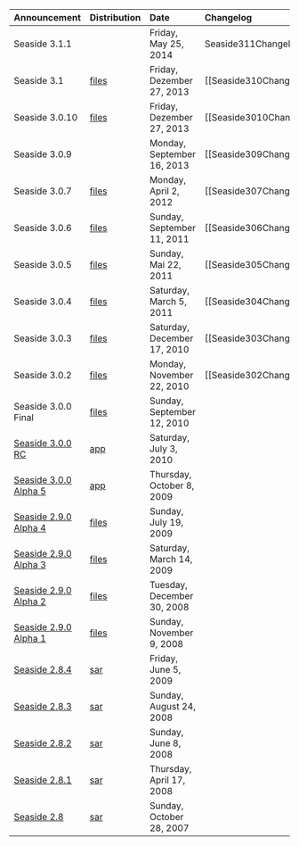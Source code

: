 | **Announcement** | **Distribution** | **Date** | **Changelog** |
|:-----------------|:-----------------|:---------|:--------------|
| Seaside 3.1.1 |  | Friday, May 25, 2014 | Seaside311Changelog |
| Seaside 3.1 | [files](http://www.seaside.st/distributions/Seaside-3.1-OneClick.zip) | Friday, Dezember 27, 2013 | [[Seaside310Changelog]] |
| Seaside 3.0.10 | [files](http://www.seaside.st/distributions/Seaside-3.0.10-OneClick.zip) | Friday, Dezember 27, 2013 | [[Seaside3010Changelog]] |
| Seaside 3.0.9 |  | Monday, September 16, 2013 | [[Seaside309Changelog]] |
| Seaside 3.0.7 | [files](http://www.seaside.st/distributions/Seaside-3.0.7-OneClick.zip) | Monday, April 2, 2012 | [[Seaside307Changelog]] |
| Seaside 3.0.6 | [files](http://www.seaside.st/distributions/Seaside-3.0.6-OneClick.zip) | Sunday, September 11, 2011 | [[Seaside306Changelog]] |
| Seaside 3.0.5 | [files](http://www.seaside.st/distributions/Seaside-3.0.5-OneClick.zip) | Sunday, Mai 22, 2011 | [[Seaside305Changelog]] |
| Seaside 3.0.4 | [files](http://www.seaside.st/distributions/Seaside-3.0.4-OneClick.zip) | Saturday, March 5, 2011 | [[Seaside304Changelog]] |
| Seaside 3.0.3 | [files](http://www.seaside.st/distributions/Seaside-3.0.3-OneClick.zip) | Saturday, December 17, 2010 | [[Seaside303Changelog]] |
| Seaside 3.0.2 | [files](http://www.seaside.st/distributions/Seaside-3.0.2-OneClick.zip) | Monday, November 22, 2010 | [[Seaside302Changelog]] |
| Seaside 3.0.0 Final | [files](http://www.seaside.st/distributions/Seaside-3.0-final.app.zip) | Sunday, September 12, 2010 |
| [Seaside 3.0.0 RC](http://lists.squeakfoundation.org/pipermail/seaside/2010-July/023759.html) | [app](http://www.seaside.st/distributions/Seaside-3.0rc.app.zip) | Saturday, July 3, 2010 |
| [Seaside 3.0.0 Alpha 5](http://lists.squeakfoundation.org/pipermail/seaside/2009-October/021723.html) | [app](http://builder.seaside.st/distributions/004-Seaside3.0.0-a5/) | Thursday, October 8, 2009 |
| [Seaside 2.9.0 Alpha 4](http://lists.squeakfoundation.org/pipermail/seaside-dev/2009-July/003518.html) | [files](http://builder.seaside.st/distributions/003-Seaside2.9.0-a4/) | Sunday, July 19, 2009 |
| [Seaside 2.9.0 Alpha 3](http://lists.squeakfoundation.org/pipermail/seaside/2009-March/019936.html) | [files](http://builder.seaside.st/distributions/002-Seaside2.9.0-a3/) | Saturday, March 14, 2009 |
| [Seaside 2.9.0 Alpha 2](http://lists.squeakfoundation.org/pipermail/seaside/2008-December/019516.html) | [files](http://builder.seaside.st/distributions/001-Seaside2.9.0-a2/) | Tuesday, December 30, 2008 |
| [Seaside 2.9.0 Alpha 1](http://lists.squeakfoundation.org/pipermail/seaside/2008-November/019215.html) | [files](http://builder.seaside.st/distributions/000-Seaside2.9.0-a1/) | Sunday, November 9, 2008 |
| [Seaside 2.8.4](http://lists.squeakfoundation.org/pipermail/seaside/2009-June/020869.html) | [sar](http://map.squeak.org/accountbyid/771b44e8-e84b-4f54-8fee-e7cf5b4e4ee4/files/seaside-2.8.4.sar) | Friday, June 5, 2009 |
| [Seaside 2.8.3](http://lists.squeakfoundation.org/pipermail/seaside/2008-August/018628.html) | [sar](http://map.squeak.org/accountbyid/771b44e8-e84b-4f54-8fee-e7cf5b4e4ee4/files/seaside-2.8.3.sar) | Sunday, August 24, 2008 |
| [Seaside 2.8.2](http://lists.squeakfoundation.org/pipermail/seaside/2008-June/017939.html) | [sar](http://map.squeak.org/accountbyid/771b44e8-e84b-4f54-8fee-e7cf5b4e4ee4/files/seaside-2.8.2.sar) | Sunday, June 8, 2008 |
| [Seaside 2.8.1](http://lists.squeakfoundation.org/pipermail/seaside/2008-April/017392.html) | [sar](http://map.squeak.org/accountbyid/771b44e8-e84b-4f54-8fee-e7cf5b4e4ee4/files/seaside-2.8.1.sar) | Thursday, April 17, 2008 |
| [Seaside 2.8](http://lists.squeakfoundation.org/pipermail/seaside/2007-October/014930.html) | [sar](http://map.squeak.org/accountbyid/771b44e8-e84b-4f54-8fee-e7cf5b4e4ee4/files/seaside-2.8.sar) | Sunday, October 28, 2007 |

